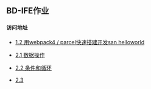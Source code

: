 ﻿## BD-IFE作业
####  访问地址


* [1.2 用webpack4 / parcel快速搭建开发san helloworld](https://singingxy.github.io/BD-IFE/MVVM%E5%AD%A6%E9%99%A2/task1.2/dist/)

* [2.1 数据操作](https://singingxy.github.io/BD-IFE/MVVM%E5%AD%A6%E9%99%A2/task2.1/dist/)

* [2.2 条件和循环](https://singingxy.github.io/BD-IFE/MVVM%E5%AD%A6%E9%99%A2/task2.2/dist/)

* [2.3]()
